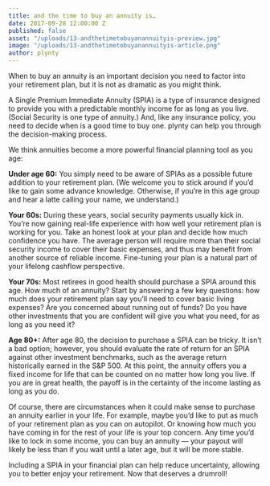```yaml
---
title: and the time to buy an annuity is…
date: 2017-09-28 12:00:00 Z
published: false
asset: "/uploads/13-andthetimetobuyanannuityis-preview.jpg"
image: "/uploads/13-andthetimetobuyanannuityis-article.png"
author: plynty
---
```


When to buy an annuity is an important decision you need to factor into your retirement plan, but it is not as dramatic as you might think. <!--more-->

A Single Premium Immediate Annuity (SPIA) is a type of insurance designed to provide you with a predictable monthly income for as long as you live. (Social Security is one type of annuity.) And, like any insurance policy, you need to decide when is a good time to buy one. plynty can help you through the decision-making process.

We think annuities become a more powerful financial planning tool as you age:

**Under age 60:** You simply need to be aware of SPIAs as a possible future addition to your retirement plan. (We welcome you to stick around if you’d like to gain some advance knowledge. Otherwise, if you’re in this age group and hear a latte calling your name, we understand.)

**Your 60s:** During these years, social security payments usually kick in. You’re now gaining real-life experience with how well your retirement plan is working for you. Take an honest look at your plan and decide how much confidence you have. The average person will require more than their social security income to cover their basic expenses, and thus may benefit from another source of reliable income. Fine-tuning your plan is a natural part of your lifelong cashflow perspective.

**Your 70s:** Most retirees in good health should purchase a SPIA around this age. How much of an annuity? Start by answering a few key questions: how much does your retirement plan say you’ll need to cover basic living expenses? Are you concerned about running out of funds? Do you have other investments that you are confident will give you what you need, for as long as you need it?

**Age 80+:** After age 80, the decision to purchase a SPIA can be tricky. It isn’t a bad option; however, you should evaluate the rate of return for an SPIA against other investment benchmarks, such as the average return historically earned in the S&P 500. At this point, the annuity offers you a fixed income for life that can be counted on no matter how long you live. If you are in great health, the payoff is in the certainty of the income lasting as long as you do.

Of course, there are circumstances when it could make sense to purchase an annuity earlier in your life. For example, maybe you’d like to put as much of your retirement plan as you can on autopilot. Or knowing how much you have coming in for the rest of your life is your top concern. Any time you’d like to lock in some income, you can buy an annuity — your payout will likely be less than if you wait until a later age, but it will be more stable.

Including a SPIA in your financial plan can help reduce uncertainty, allowing you to better enjoy your retirement. Now that deserves a drumroll!